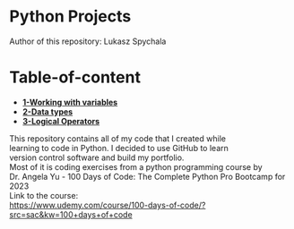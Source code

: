 # Python Projects

Author of this repository: Lukasz Spychala

# Table-of-content

- [**1-Working with variables**](1%20-%20Working%20With%20Variables/Readme.md)
- [**2-Data types**](2%20-%20Data%20Types/Readme.md)
- [**3-Logical Operators**](3%20-%20Logical%20Operators/Readme.md)

This repository contains all of my code that I created while  
learning to code in Python. I decided to use GitHub to learn  
version control software and build my portfolio.  
Most of it is coding exercises from a python programming course by  
Dr. Angela Yu - 100 Days of Code: The Complete Python Pro Bootcamp for 2023  
Link to the course:  
https://www.udemy.com/course/100-days-of-code/?src=sac&kw=100+days+of+code
